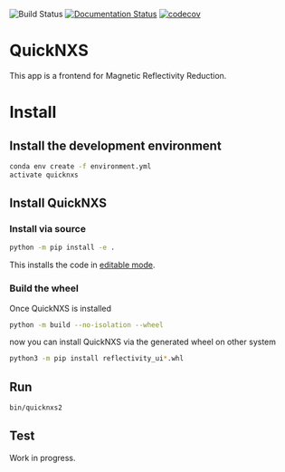 <!-- Badges -->

![Build Status](https://github.com/neutrons/reflectivity_ui/actions/workflows/actions.yml/badge.svg)
[![Documentation Status](https://readthedocs.org/projects/reflectivity-ui/badge/?version=latest)](https://reflectivity-ui.readthedocs.io/en/latest/?badge=latest)
[![codecov](https://codecov.io/gh/neutrons/reflectivity_ui/branch/master/graph/badge.svg)](https://codecov.io/gh/neutrons/reflectivity_ui)

<!-- End Badges -->

# QuickNXS

This app is a frontend for Magnetic Reflectivity Reduction.

# Install

## Install the development environment

``` bash
conda env create -f environment.yml
activate quicknxs
```

## Install QuickNXS

### Install via source

```bash
python -m pip install -e .
```

This installs the code in [editable mode](https://pip.pypa.io/en/stable/cli/pip_install/#cmdoption-e>).

### Build the wheel

Once QuickNXS is installed

```bash
python -m build --no-isolation --wheel
```

now you can install QuickNXS via the generated wheel on other system

```bash
python3 -m pip install reflectivity_ui*.whl
```

## Run

```bash
bin/quicknxs2
```

## Test

Work in progress.
